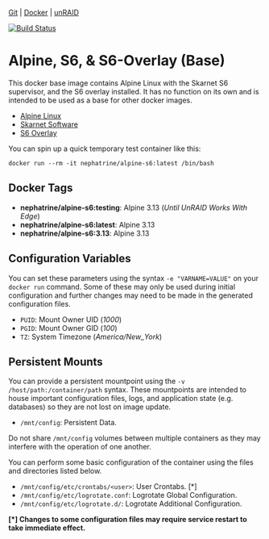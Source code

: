 [Git](https://code.nephatrine.net/nephatrine/docker-alpine-s6) |
[Docker](https://hub.docker.com/r/nephatrine/alpine-s6/) |
[unRAID](https://code.nephatrine.net/nephatrine/unraid-containers)

[![Build Status](https://ci.nephatrine.net/api/badges/nephatrine/docker-alpine-s6/status.svg?ref=refs/heads/master)](https://ci.nephatrine.net/nephatrine/docker-alpine-s6)

# Alpine, S6, & S6-Overlay (Base)

This docker base image contains Alpine Linux with the Skarnet S6 supervisor,
and the S6 overlay installed. It has no function on its own and is intended
to be used as a base for other docker images.

- [Alpine Linux](https://alpinelinux.org/)
- [Skarnet Software](https://skarnet.org/software/)
- [S6 Overlay](https://github.com/just-containers/s6-overlay)

You can spin up a quick temporary test container like this:

~~~
docker run --rm -it nephatrine/alpine-s6:latest /bin/bash
~~~

## Docker Tags

- **nephatrine/alpine-s6:testing**: Alpine 3.13 (*Until UnRAID Works With Edge*)
- **nephatrine/alpine-s6:latest**: Alpine 3.13
- **nephatrine/alpine-s6:3.13**: Alpine 3.13

## Configuration Variables

You can set these parameters using the syntax ``-e "VARNAME=VALUE"`` on your
``docker run`` command. Some of these may only be used during initial
configuration and further changes may need to be made in the generated
configuration files.

- ``PUID``: Mount Owner UID (*1000*)
- ``PGID``: Mount Owner GID (*100*)
- ``TZ``: System Timezone (*America/New_York*)

## Persistent Mounts

You can provide a persistent mountpoint using the ``-v /host/path:/container/path``
syntax. These mountpoints are intended to house important configuration files,
logs, and application state (e.g. databases) so they are not lost on image
update.

- ``/mnt/config``: Persistent Data.

Do not share ``/mnt/config`` volumes between multiple containers as they may
interfere with the operation of one another.

You can perform some basic configuration of the container using the files and
directories listed below.

- ``/mnt/config/etc/crontabs/<user>``: User Crontabs. [*]
- ``/mnt/config/etc/logrotate.conf``: Logrotate Global Configuration.
- ``/mnt/config/etc/logrotate.d/``: Logrotate Additional Configuration.

**[*] Changes to some configuration files may require service restart to take
immediate effect.**
